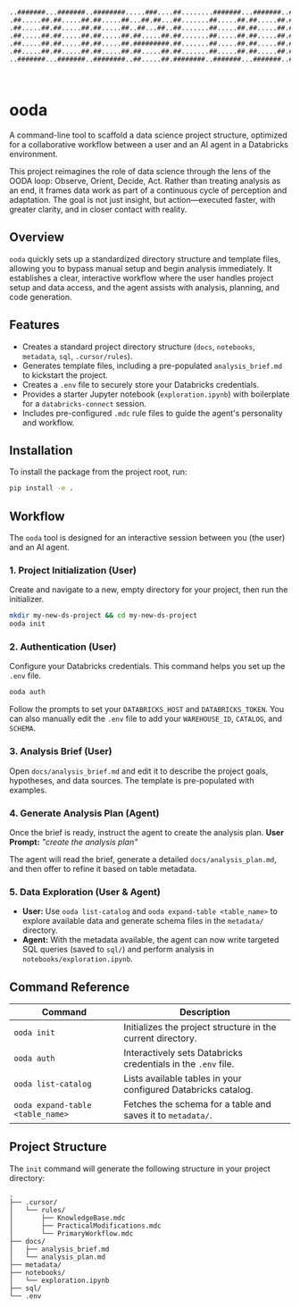 ```


..#######...#######..########.....###....##........#######...#######..########.....########...######.
.##.....##.##.....##.##.....##...##.##...##.......##.....##.##.....##.##.....##....##.....##.##....##
.##.....##.##.....##.##.....##..##...##..##.......##.....##.##.....##.##.....##....##.....##.##......
.##.....##.##.....##.##.....##.##.....##.##.......##.....##.##.....##.########.....##.....##..######.
.##.....##.##.....##.##.....##.#########.##.......##.....##.##.....##.##...........##.....##.......##
.##.....##.##.....##.##.....##.##.....##.##.......##.....##.##.....##.##...........##.....##.##....##
..#######...#######..########..##.....##.########..#######...#######..##...........########...######.
                                                                                    
                                     
```

# ooda

A command-line tool to scaffold a data science project structure, optimized for a collaborative workflow between a user and an AI agent in a Databricks environment.

This project reimagines the role of data science through the lens of the OODA loop: Observe, Orient, Decide, Act. Rather than treating analysis as an end, it frames data work as part of a continuous cycle of perception and adaptation. The goal is not just insight, but action—executed faster, with greater clarity, and in closer contact with reality.

## Overview

`ooda` quickly sets up a standardized directory structure and template files, allowing you to bypass manual setup and begin analysis immediately. It establishes a clear, interactive workflow where the user handles project setup and data access, and the agent assists with analysis, planning, and code generation.

## Features

- Creates a standard project directory structure (`docs`, `notebooks`, `metadata`, `sql`, `.cursor/rules`).
- Generates template files, including a pre-populated `analysis_brief.md` to kickstart the project.
- Creates a `.env` file to securely store your Databricks credentials.
- Provides a starter Jupyter notebook (`exploration.ipynb`) with boilerplate for a `databricks-connect` session.
- Includes pre-configured `.mdc` rule files to guide the agent's personality and workflow.

## Installation

To install the package from the project root, run:
```bash
pip install -e .
```

## Workflow

The `ooda` tool is designed for an interactive session between you (the user) and an AI agent.

### 1. Project Initialization (User)

Create and navigate to a new, empty directory for your project, then run the initializer.
```bash
mkdir my-new-ds-project && cd my-new-ds-project
ooda init
```

### 2. Authentication (User)

Configure your Databricks credentials. This command helps you set up the `.env` file.
```bash
ooda auth
```
Follow the prompts to set your `DATABRICKS_HOST` and `DATABRICKS_TOKEN`. You can also manually edit the `.env` file to add your `WAREHOUSE_ID`, `CATALOG`, and `SCHEMA`.

### 3. Analysis Brief (User)

Open `docs/analysis_brief.md` and edit it to describe the project goals, hypotheses, and data sources. The template is pre-populated with examples.

### 4. Generate Analysis Plan (Agent)

Once the brief is ready, instruct the agent to create the analysis plan.
**User Prompt:** *"create the analysis plan"*

The agent will read the brief, generate a detailed `docs/analysis_plan.md`, and then offer to refine it based on table metadata.

### 5. Data Exploration (User & Agent)
- **User:** Use `ooda list-catalog` and `ooda expand-table <table_name>` to explore available data and generate schema files in the `metadata/` directory.
- **Agent:** With the metadata available, the agent can now write targeted SQL queries (saved to `sql/`) and perform analysis in `notebooks/exploration.ipynb`.

## Command Reference

| Command | Description |
|---|---|
| `ooda init` | Initializes the project structure in the current directory. |
| `ooda auth` | Interactively sets Databricks credentials in the `.env` file. |
| `ooda list-catalog` | Lists available tables in your configured Databricks catalog. |
| `ooda expand-table <table_name>`| Fetches the schema for a table and saves it to `metadata/`. |

## Project Structure

The `init` command will generate the following structure in your project directory:
```
.
├── .cursor/
│   └── rules/
│       ├── KnowledgeBase.mdc
│       ├── PracticalModifications.mdc
│       └── PrimaryWorkflow.mdc
├── docs/
│   ├── analysis_brief.md
│   └── analysis_plan.md
├── metadata/
├── notebooks/
│   └── exploration.ipynb
├── sql/
└── .env
``` 